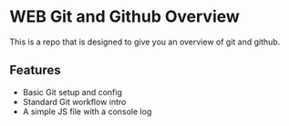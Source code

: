 # WEB Git and Github Overview
This is a repo that is designed to give you an overview of git and github.

## Features
- Basic Git setup and config
- Standard Git workflow intro
- A simple JS file with a console log